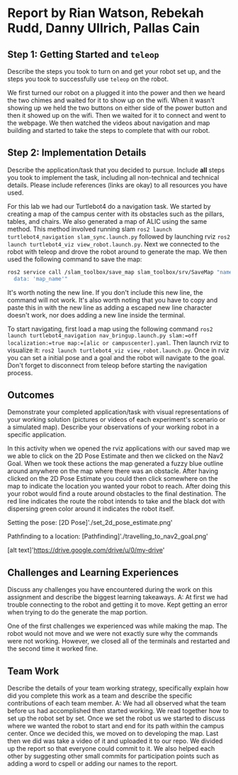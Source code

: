 # Report by Rian Watson, Rebekah Rudd, Danny Ullrich, Pallas Cain

## Step 1: Getting Started and `teleop`

Describe the steps you took to turn on and get your robot set up, and the steps you took to successfully use `teleop` on the robot.

We first turned our robot on a plugged it into the power and then we heard the two chimes and waited for it to show up on the wifi. When it wasn't showing up we held the two buttons on either side of the power button and then it showed up on the wifi. Then we waited for it to connect and went to the webpage. We then watched the videos about navigation and map building and started to take the steps to complete that with our robot.

## Step 2: Implementation Details

Describe the application/task that you decided to pursue. Include **all** steps you took to implement the task, including all non-technical and technical details. Please include references (links are okay) to all resources you have used.

For this lab we had our Turtlebot4 do a navigation task. We started by creating a map of the campus center with its obstacles such as the pillars, tables, and chairs. We also generated a map of ALIC using the same method. This method involved running slam `ros2 launch turtlebot4_navigation slam_sync.launch.py` followed by launching rviz `ros2 launch turtlebot4_viz view_robot.launch.py`. Next we connected to the robot with teleop and drove the robot around to generate the map. We then used the following command to save the map:

```bash
ros2 service call /slam_toolbox/save_map slam_toolbox/srv/SaveMap "name:
  data: 'map_name'"
```

It's worth noting the new line. If you don't include this new line, the command will not work. It's also worth noting that you have to copy and paste this in with the new line as adding a escaped new line character doesn't work, nor does adding a new line inside the terminal.

To start navigating, first load a map using the following command `ros2 launch turtlebot4_navigation nav_bringup.launch.py slam:=off localization:=true map:=[alic or campuscenter].yaml`. Then launch rviz to visualize it: `ros2 launch turtlebot4_viz view_robot.launch.py`. Once in rviz you can set a initial pose and a goal and the robot will navigate to the goal. Don't forget to disconnect from teleop before starting the navigation process.

## Outcomes

Demonstrate your completed application/task with visual representations of your working solution (pictures or videos of each experiment's scenario or a simulated map). Describe your observations of your working robot in a specific application.

In this activity when we opened the rviz applications with our saved map we we able to click on the 2D Pose Estimate and then we clicked on the Nav2 Goal. When we took these actions the map generated a fuzzy blue outline around anywhere on the map where there was an obstacle. After having clicked on the 2D Pose Estimate you could then click somewhere on the map to indicate the location you wanted your robot to reach. After doing this your robot would find a route around obstacles to the final destination. The red line indicates the route the robot intends to take and the black dot with dispersing green color around it indicates the robot itself.

Setting the pose:
[2D Pose]'./set_2d_pose_estimate.png'

Pathfinding to a location:
[Pathfinding]'./travelling_to_nav2_goal.png'

[alt text]'https://drive.google.com/drive/u/0/my-drive'

## Challenges and Learning Experiences

Discuss any challenges you have encountered during the work on this assignment and describe the biggest learning takeaways.
A: At first we had trouble connecting to the robot and getting it to move. Kept getting an error when trying to do the generate the map portion.

One of the first challenges we experienced was while making the map. The robot would not move and we were not exactly sure why the commands were not working. However, we closed all of the terminals and restarted and the second time it worked fine.

## Team Work

Describe the details of your team working strategy, specifically explain how did you complete this work as a team and describe the specific contributions of each team member.
A: We had all observed what the team before us had accomplished then started working. We read together how to set up the robot set by set. Once we set the robot us we started to discuss where we wanted the robot to start and end for its path within the campus center. Once we decided this, we moved on to developing the map. Last then we did was take a video of it and uploaded it to our repo. We divided up the report so that everyone could commit to it. We also helped each other by suggesting other small commits for participation points such as adding a word to cspell or adding our names to the report.
